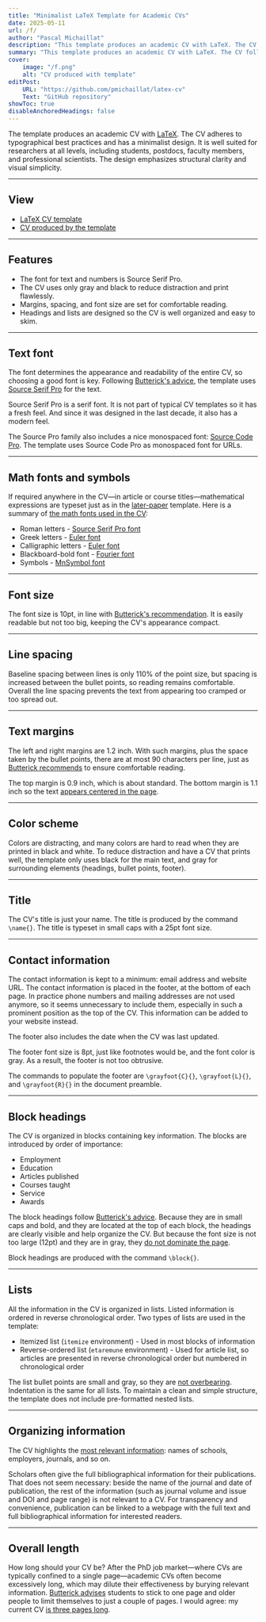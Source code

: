 ```yaml
---
title: "Minimalist LaTeX Template for Academic CVs" 
date: 2025-05-11
url: /f/
author: "Pascal Michaillat"
description: "This template produces an academic CV with LaTeX. The CV follows typographical best practices and has a minimalist design."
summary: "This template produces an academic CV with LaTeX. The CV follows typographical best practices and has a minimalist design." 
cover:
    image: "/f.png"
    alt: "CV produced with template"
editPost:
    URL: "https://github.com/pmichaillat/latex-cv"
    Text: "GitHub repository"
showToc: true
disableAnchoredHeadings: false
---
```


The template produces an academic CV with [LaTeX](https://www.latex-project.org). The CV adheres to typographical best practices and has a minimalist design. It is well suited for researchers at all levels, including students, postdocs, faculty members, and professional scientists. The design emphasizes structural clarity and visual simplicity.

---

## View

+ [LaTeX CV template](https://github.com/pmichaillat/latex-cv)
+ [CV produced by the template](/f.pdf)

---

## Features

+ The font for text and numbers is Source Serif Pro.
+ The CV uses only gray and black to reduce distraction and print flawlessly.
+ Margins, spacing, and font size are set for comfortable reading.
+ Headings and lists are designed so the CV is well organized and easy to skim.

---

## Text font

The font determines the appearance and readability of the entire CV, so choosing a good font is key. Following [Butterick's advice](https://practicaltypography.com/free-fonts.html), the template uses [Source Serif Pro](https://mirror.las.iastate.edu/tex-archive/fonts/sourceserifpro/doc/sourceserifpro.pdf) for the text. 

Source Serif Pro is a serif font. It is not part of typical CV templates so it has a fresh feel. And since it was designed in the last decade, it also has a modern feel.

The Source Pro family also includes a nice monospaced font: [Source Code Pro](https://mirrors.rit.edu/CTAN/fonts/sourcecodepro/doc/sourcecodepro.pdf). The template uses Source Code Pro as monospaced font for URLs.

---

## Math fonts and symbols

If required anywhere in the CV—in article or course titles—mathematical expressions are typeset just as in the [later-paper](https://github.com/pmichaillat/latex-paper) template. Here is a summary of [the math fonts used in the CV](https://pascalmichaillat.org/a/#math-fonts):

+ Roman letters - [Source Serif Pro font](https://ctan.mirrors.hoobly.com/macros/latex/contrib/mathastext/mathastext.pdf)
+ Greek letters - [Euler font](https://ctan.math.utah.edu/ctan/tex-archive/fonts/eulervm/doc/latex/eulervm/eulervm.pdf)
+ Calligraphic letters - [Euler font](https://ctan.math.utah.edu/ctan/tex-archive/fonts/eulervm/doc/latex/eulervm/eulervm.pdf)
+ Blackboard-bold font - [Fourier font](https://mirror.mwt.me/ctan/macros/latex/contrib/mathalpha/doc/mathalpha-doc.pdf) 
+ Symbols - [MnSymbol font](https://ftp.yz.yamagata-u.ac.jp/pub/CTAN/fonts/mnsymbol/MnSymbol.pdf) 

---

## Font size

The font size is 10pt, in line with [Butterick's recommendation](https://practicaltypography.com/point-size.html). It is easily readable but not too big, keeping the CV's appearance compact.

---

## Line spacing

Baseline spacing between lines is only 110% of the point size, but spacing is increased between the bullet points, so reading remains comfortable. Overall the line spacing prevents the text from appearing too cramped or too spread out.

---

## Text margins

The left and right margins are 1.2 inch. With such margins, plus the space taken by the bullet points, there are at most 90 characters per line, just as [Butterick recommends](https://practicaltypography.com/line-length.html) to ensure comfortable reading. 

The top margin is 0.9 inch, which is about standard. The bottom margin is 1.1 inch so the text [appears centered in the page](https://practicaltypography.com/page-margins.html). 

---

## Color scheme

Colors are distracting, and many colors are hard to read when they are printed in black and white. To reduce distraction and have a CV that prints well, the template only uses black for the main text, and gray for surrounding elements (headings, bullet points, footer).

---

## Title

The CV's title is just your name. The title is produced by the command `\name{}`. The title is typeset in small caps with a 25pt font size. 

--- 

## Contact information

The contact information is kept to a minimum: email address and website URL. The contact information is placed in the footer, at the bottom of each page. In practice phone numbers and mailing addresses are not used anymore, so it seems unnecessary to include them, especially in such a prominent position as the top of the CV. This information can be added to your website instead.

The footer also includes the date when the CV was last updated.

The footer font size is 8pt, just like footnotes would be, and the font color is gray. As a result, the footer is not too obtrusive.

The commands to populate the footer are `\grayfoot{C}{}`, `\grayfoot{L}{}`, and `\grayfoot{R}{}` in the document preamble.

---

## Block headings

The CV is organized in blocks containing key information. The blocks are introduced by order of importance:

+ Employment
+ Education
+ Articles published
+ Courses taught
+ Service
+ Awards

The block headings follow [Butterick's advice](https://practicaltypography.com/headings.html). Because they are in small caps and bold, and they are located at the top of each block, the headings are clearly visible and help organize the CV. But because the font size is not too large (12pt) and they are in gray, they [do not dominate the page](https://practicaltypography.com/resumes.html).

Block headings are produced with the command `\block{}`.

---

## Lists

All the information in the CV is organized in lists. Listed information is ordered in reverse chronological order. Two types of lists are used in the template:

+ Itemized list (`itemize` environment) - Used in most blocks of information
+ Reverse-ordered list (`etaremune` environment) - Used for article list, so articles are presented in reverse chronological order but numbered in chronological order

The list bullet points are small and gray, so they are [not overbearing](https://practicaltypography.com/resumes.html). Indentation is the same for all lists. To maintain a clean and simple structure, the template does not include pre-formatted nested lists.

---

## Organizing information

The CV highlights the [most relevant information](https://practicaltypography.com/resumes.html): names of schools, employers, journals, and so on. 

Scholars often give the full bibliographical information for their publications. That does not seem necessary: beside the name of the journal and date of publication, the rest of the information (such as journal volume and issue and DOI and page range) is not relevant to a CV. For transparency and convenience, publication can be linked to a webpage with the full text and full bibliographical information for interested readers.

---

## Overall length

How long should your CV be? After the PhD job market—where CVs are typically confined to a single page—academic CVs often become excessively long, which may dilute their effectiveness by burying relevant information. [Butterick advises](https://practicaltypography.com/resumes.html) students to stick to one page and older people to limit themselves to just a couple of pages. I would agree: my current CV [is three pages long](/cv.pdf).